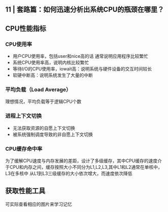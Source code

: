 ## 11 | 套路篇：如何迅速分析出系统CPU的瓶颈在哪里？

## CPU性能指标

### CPU使用率

+ 用户CPU使用率，包括user和nice高的话 通常说明应用程序比较繁忙
+ 系统CPU使用率高，说明内核比较繁忙
+ 等待I/O的CPU使用率，iowait高：说明系统与硬件设备的交互时间较长
+ 软硬中断高：说明系统发生了大量的中断

### 平均负载（Load Average）
理想情况，平均负载等于逻辑CPU个数

### 进程上下文切换
+ 无法获取资源的自愿上下文切换
+ 被系统强制调度导致的非自愿上下文切换

### CPU缓存命中率
为了缓解CPU速度与内存发展的差距，设计了多级缓存，其中CPU缓存的速度介于CPU和内存之间，缓存按照大小不同分为L1,L2,L3,其中L1和L2通常在单核中，L3在多核中
从L1到L3三级缓存的大小依次增大，而速度依次降低

## 获取性能工具
可实际查看相应的图片来学习记忆

